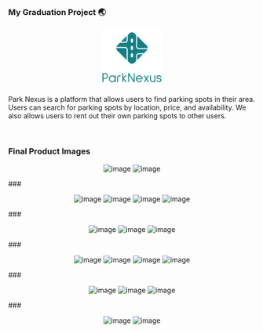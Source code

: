 ### My Graduation Project 🌏

<p align='center'>
  <img src='../vertical-logo.png' alt=''  width='120' />
</p>

Park Nexus is a platform that allows users to find parking spots in their area. Users can search for parking spots by location, price, and availability. We also allows users to rent out their own parking spots to other users.

<p align='center'>
  <img src='https://github.com/user-attachments/assets/4517d2b6-1942-48e6-97e4-e965a1e471ed' alt=''  width='200' />
  <img src='https://github.com/user-attachments/assets/46799300-7fa1-498d-bfac-47b3648e3080' alt=''  width='200' />
   <img src='https://github.com/user-attachments/assets/dcf8023e-cacf-4d10-997b-1d258bbcf8dd' alt=''  width='200' />
   <img src='https://github.com/user-attachments/assets/28911343-8e4c-4984-97f7-47e0e87f4094' alt=''  width='200' />
</p>

### Final Product Images
<p align='center'>
  <img width="250" alt="image" src="https://github.com/user-attachments/assets/7a368c9d-6741-4458-924e-a78b696d57b4" />
  <img width="250" alt="image" src="https://github.com/user-attachments/assets/908cbb13-7a89-4806-ba85-9580b060f97b" />
</p>
###
<p align='center'>
  <img width="200" alt="image" src="https://github.com/user-attachments/assets/869c4cea-7dfa-4611-8921-83dfeca8e8dc" />
  <img width="200" alt="image" src="https://github.com/user-attachments/assets/b40c69bf-0a9a-4218-9ddf-ebbde7b1df26" />
  <img width="200" alt="image" src="https://github.com/user-attachments/assets/3b797bc2-aadb-4717-8c50-63e90873ecbc" />
  <img width="200" alt="image" src="https://github.com/user-attachments/assets/ff26907f-1e1d-4aa0-a333-71d4c26f8915" />
</p>
###
<p align='center'>
<img width="200" alt="image" src="https://github.com/user-attachments/assets/4f6fcf5c-92e7-4458-b5ab-a76f3ff1c4f3" />
<img width="200" alt="image" src="https://github.com/user-attachments/assets/aeb5231c-3ea5-4608-9713-ee03d263c7fd" />
<img width="200" alt="image" src="https://github.com/user-attachments/assets/cc9111d9-e477-4509-b38d-c0d54225ebcb" />
</p>
###
<p align='center'>
<img width="200" alt="image" src="https://github.com/user-attachments/assets/5c85d9c7-5586-430a-87dd-dc6e3bbca867" />
<img width="200" alt="image" src="https://github.com/user-attachments/assets/90aff85f-5b2c-4f4a-9ad8-2cafbe636b6a" />
<img width="200" alt="image" src="https://github.com/user-attachments/assets/a87e639f-a6e2-4936-ab2d-ca38d764f9c6" />
<img width="200" alt="image" src="https://github.com/user-attachments/assets/c442c46f-4e3c-4ff7-ad2e-39301207789a" />
</p>
###
<p align='center'>
<img width="200" alt="image" src="https://github.com/user-attachments/assets/889956a5-a4fc-4897-869f-d54b5481af1f" />
<img width="200" alt="image" src="https://github.com/user-attachments/assets/8ee7fbe4-f9a2-4cd1-86fb-e328d0e7fba9" />
<img width="200" alt="image" src="https://github.com/user-attachments/assets/9f39363f-ad40-4276-a942-9898fba3b984" />
</p>
###
<p align='center'>
<img width="200" alt="image" src="https://github.com/user-attachments/assets/127ca33c-5d6d-49b1-928f-2cbf28cba01a" />
<img width="200" alt="image" src="https://github.com/user-attachments/assets/340e8798-f48c-4b9a-b20a-b117ad4fcd05" />
</p>
